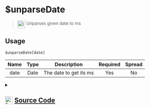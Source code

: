 # $unparseDate
> <img align="top" src="https://upload.wikimedia.org/wikipedia/commons/thumb/e/e4/Infobox_info_icon.svg/160px-Infobox_info_icon.svg.png?20150409153300" alt="image" width="25" height="auto"> Unparses given date to ms
## Usage
```
$unparseDate[date]
```
| Name | Type | Description | Required | Spread
| :---: | :---: | :---: | :---: | :---: |
date | Date | The date to get its ms | Yes | No
<details>
<summary>
    
## <img align="top" src="https://cdn4.iconfinder.com/data/icons/iconsimple-logotypes/512/github-512.png" alt="image" width="25" height="auto">  [Source Code](https://github.com/tryforge/ForgeScript-V2/blob/main/src/native/unparseDate.ts)
    
</summary>
    
```ts
import { ArgType, NativeFunction, Return } from "../structures"

export default new NativeFunction({
    name: "$unparseDate",
    version: "1.2.0",
    description: "Unparses given date to ms",
    brackets: true,
    unwrap: true,
    args: [
        {
            name: "date",
            description: "The date to get its ms",
            type: ArgType.Date,
            rest: false,
            required: true
        }
    ],
    execute(ctx, [ date ]) {
        return Return.success(date.getTime())
    },
})
```
    
</details>